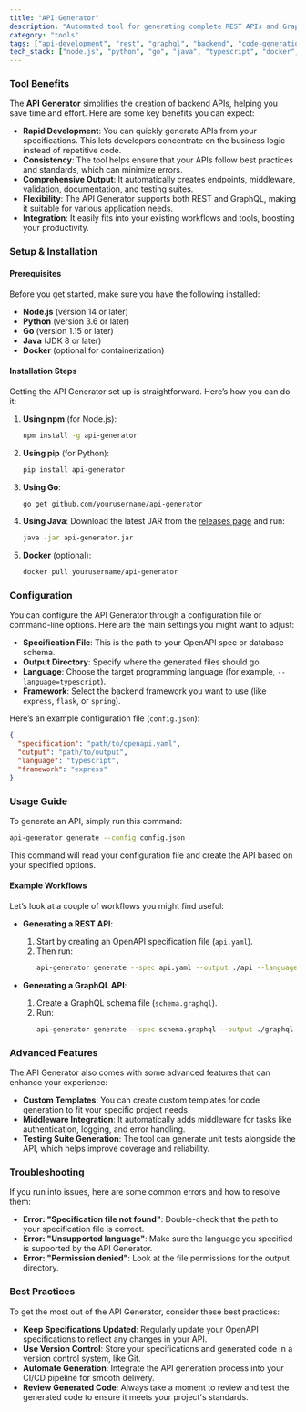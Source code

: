 ```yaml
---
title: "API Generator"
description: "Automated tool for generating complete REST APIs and GraphQL schemas from OpenAPI specifications, database schemas, or natural language descriptions, following best practices."
category: "tools"
tags: ["api-development", "rest", "graphql", "backend", "code-generation", "specification", "automation"]
tech_stack: ["node.js", "python", "go", "java", "typescript", "docker", "kubernetes"]
---
```


### Tool Benefits
The **API Generator** simplifies the creation of backend APIs, helping you save time and effort. Here are some key benefits you can expect:

- **Rapid Development**: You can quickly generate APIs from your specifications. This lets developers concentrate on the business logic instead of repetitive code.
- **Consistency**: The tool helps ensure that your APIs follow best practices and standards, which can minimize errors.
- **Comprehensive Output**: It automatically creates endpoints, middleware, validation, documentation, and testing suites.
- **Flexibility**: The API Generator supports both REST and GraphQL, making it suitable for various application needs.
- **Integration**: It easily fits into your existing workflows and tools, boosting your productivity.

### Setup & Installation
#### Prerequisites
Before you get started, make sure you have the following installed:
- **Node.js** (version 14 or later)
- **Python** (version 3.6 or later)
- **Go** (version 1.15 or later)
- **Java** (JDK 8 or later)
- **Docker** (optional for containerization)

#### Installation Steps
Getting the API Generator set up is straightforward. Here’s how you can do it:

1. **Using npm** (for Node.js):
   ```bash
   npm install -g api-generator
   ```

2. **Using pip** (for Python):
   ```bash
   pip install api-generator
   ```

3. **Using Go**:
   ```bash
   go get github.com/yourusername/api-generator
   ```

4. **Using Java**:
   Download the latest JAR from the [releases page](https://github.com/yourusername/api-generator/releases) and run:
   ```bash
   java -jar api-generator.jar
   ```

5. **Docker** (optional):
   ```bash
   docker pull yourusername/api-generator
   ```

### Configuration
You can configure the API Generator through a configuration file or command-line options. Here are the main settings you might want to adjust:

- **Specification File**: This is the path to your OpenAPI spec or database schema.
- **Output Directory**: Specify where the generated files should go.
- **Language**: Choose the target programming language (for example, `--language=typescript`).
- **Framework**: Select the backend framework you want to use (like `express`, `flask`, or `spring`).

Here’s an example configuration file (`config.json`):
```json
{
  "specification": "path/to/openapi.yaml",
  "output": "path/to/output",
  "language": "typescript",
  "framework": "express"
}
```

### Usage Guide
To generate an API, simply run this command:
```bash
api-generator generate --config config.json
```
This command will read your configuration file and create the API based on your specified options.

#### Example Workflows
Let’s look at a couple of workflows you might find useful:

- **Generating a REST API**:
  1. Start by creating an OpenAPI specification file (`api.yaml`).
  2. Then run:
     ```bash
     api-generator generate --spec api.yaml --output ./api --language=typescript --framework=express
     ```

- **Generating a GraphQL API**:
  1. Create a GraphQL schema file (`schema.graphql`).
  2. Run:
     ```bash
     api-generator generate --spec schema.graphql --output ./graphql --language=python --framework=flask
     ```

### Advanced Features
The API Generator also comes with some advanced features that can enhance your experience:

- **Custom Templates**: You can create custom templates for code generation to fit your specific project needs.
- **Middleware Integration**: It automatically adds middleware for tasks like authentication, logging, and error handling.
- **Testing Suite Generation**: The tool can generate unit tests alongside the API, which helps improve coverage and reliability.

### Troubleshooting
If you run into issues, here are some common errors and how to resolve them:

- **Error: "Specification file not found"**: Double-check that the path to your specification file is correct.
- **Error: "Unsupported language"**: Make sure the language you specified is supported by the API Generator.
- **Error: "Permission denied"**: Look at the file permissions for the output directory.

### Best Practices
To get the most out of the API Generator, consider these best practices:

- **Keep Specifications Updated**: Regularly update your OpenAPI specifications to reflect any changes in your API.
- **Use Version Control**: Store your specifications and generated code in a version control system, like Git.
- **Automate Generation**: Integrate the API generation process into your CI/CD pipeline for smooth delivery.
- **Review Generated Code**: Always take a moment to review and test the generated code to ensure it meets your project's standards.